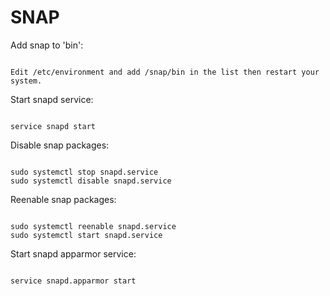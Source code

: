 # SNAP

Add snap to 'bin':

```text

Edit /etc/environment and add /snap/bin in the list then restart your system.

```

Start snapd service:

```text

service snapd start

```

Disable snap packages:

```text

sudo systemctl stop snapd.service
sudo systemctl disable snapd.service

```

Reenable snap packages:

```text

sudo systemctl reenable snapd.service
sudo systemctl start snapd.service

```

Start snapd apparmor service:

```text

service snapd.apparmor start 

```